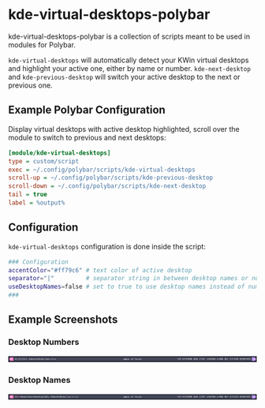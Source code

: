 # kde-virtual-desktops-polybar
kde-virtual-desktops-polybar is a collection of scripts meant to be used
in modules for Polybar.

`kde-virtual-desktops` will automatically detect your KWin virtual desktops
and highlight your active one, either by name or number. `kde-next-desktop`
and `kde-previous-desktop` will switch your active desktop to the next or
previous one.

## Example Polybar Configuration

Display virtual desktops with active desktop highlighted, scroll over the
module to switch to previous and next desktops:
```ini
[module/kde-virtual-desktops]
type = custom/script
exec = ~/.config/polybar/scripts/kde-virtual-desktops
scroll-up = ~/.config/polybar/scripts/kde-previous-desktop
scroll-down = ~/.config/polybar/scripts/kde-next-desktop
tail = true
label = %output%
```

## Configuration
`kde-virtual-desktops` configuration is done inside the script:
```bash
### Configuration
accentColor="#ff79c6" # text color of active desktop
separator="|"         # separator string in between desktop names or numbers
useDesktopNames=false # set to true to use desktop names instead of numbers
###
```

## Example Screenshots

### Desktop Numbers
![Example Screenshot 1](screenshot-1.png)

### Desktop Names
![Example Screenshot 2](screenshot-2.png)
